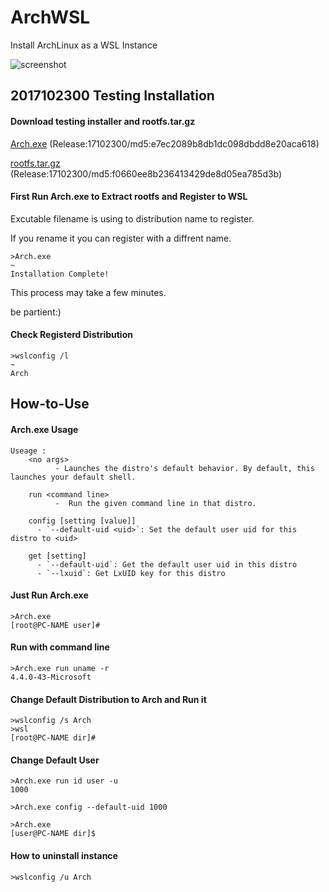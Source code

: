 # ArchWSL
Install ArchLinux as a WSL Instance


![screenshot](https://raw.githubusercontent.com/wiki/yuk7/ArchWSL/img/Arch_and_Ubuntu.png)

## 2017102300 Testing Installation
#### Download testing installer and rootfs.tar.gz
[Arch.exe](https://github.com/yuk7/ArchWSL/releases/download/17102300/Arch.exe) (Release:17102300/md5:e7ec2089b8db1dc098dbdd8e20aca618)

[rootfs.tar.gz](https://github.com/yuk7/ArchWSL/releases/download/17102300/rootfs.tar.gz) (Release:17102300/md5:f0660ee8b236413429de8d05ea785d3b)


#### First Run Arch.exe to Extract rootfs and Register to WSL
Excutable filename is using to distribution name to register.

If you rename it you can register with a diffrent name.

```dos
>Arch.exe
~
Installation Complete!
```
This process may take a few minutes.

be partient:)


#### Check Registerd Distribution
```dos
>wslconfig /l
~
Arch
```

## How-to-Use
#### Arch.exe Usage
```dos
Useage :
    <no args>
          - Launches the distro's default behavior. By default, this launches your default shell.

    run <command line>
          -  Run the given command line in that distro.

    config [setting [value]]
      - `--default-uid <uid>`: Set the default user uid for this distro to <uid>

    get [setting]
      - `--default-uid`: Get the default user uid in this distro
      - `--lxuid`: Get LxUID key for this distro
```


#### Just Run Arch.exe
```dos
>Arch.exe
[root@PC-NAME user]#
```

#### Run with command line
```dos
>Arch.exe run uname -r
4.4.0-43-Microsoft

```

#### Change Default Distribution to Arch and Run it
```dos
>wslconfig /s Arch
>wsl
[root@PC-NAME dir]#
```

#### Change Default User
```dos
>Arch.exe run id user -u
1000

>Arch.exe config --default-uid 1000

>Arch.exe
[user@PC-NAME dir]$
```


#### How to uninstall instance
```dos
>wslconfig /u Arch

```
